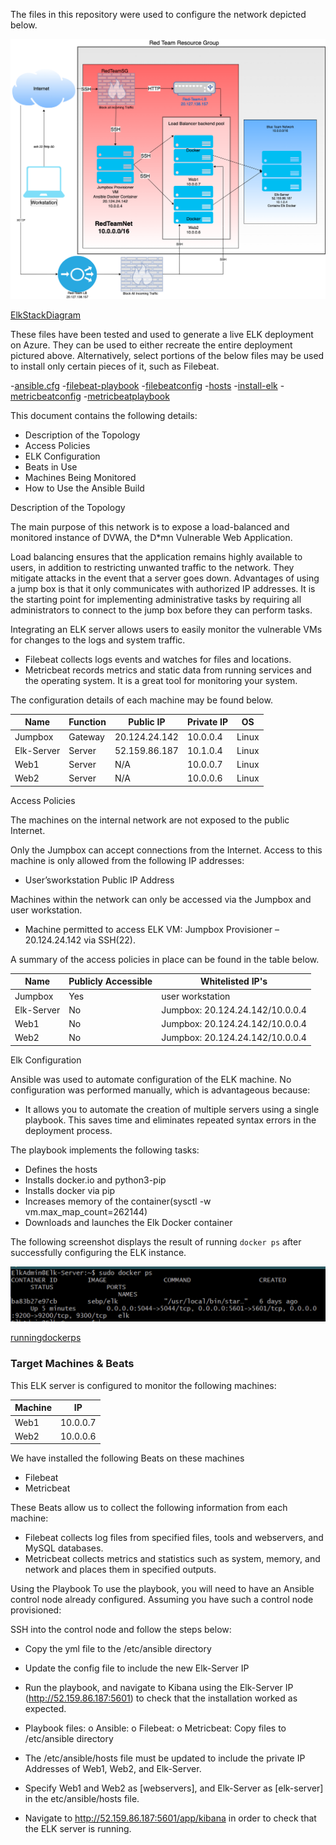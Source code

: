 The files in this repository were used to configure the network depicted below.

![elkstackdiagram](https://github.com/badiea3000/Elk-Stack-Project/blob/main/Diagrams/ElkStackDiagram.png)

[ElkStackDiagram](https://github.com/badiea3000/Elk-Stack-Project/blob/main/Diagrams/ElkStackDiagram.png)

These files have been tested and used to generate a live ELK deployment on Azure. They can be used to either recreate the entire deployment pictured above. Alternatively, select portions of the below files may be used to install only certain pieces of it, such as Filebeat.

-[ansible.cfg](https://github.com/badiea3000/Elk-Stack-Project/blob/main/Ansible/ansible.cfg)
-[filebeat-playbook](https://github.com/badiea3000/Elk-Stack-Project/blob/main/Ansible/filebeat-playbook.yml)
-[filebeatconfig](https://github.com/badiea3000/Elk-Stack-Project/blob/main/Ansible/filebeatconfig.yml)
-[hosts](https://github.com/badiea3000/Elk-Stack-Project/blob/main/Ansible/hosts)
-[install-elk](https://github.com/badiea3000/Elk-Stack-Project/blob/main/Ansible/install-elk.yml)
-[metricbeatconfig](metricbeatconfig.yml)
-[metricbeatplaybook](https://github.com/badiea3000/Elk-Stack-Project/blob/main/Ansible/metricbeatplaybook.rtf)


This document contains the following details:

-	Description of the Topology
-	Access Policies
-	ELK Configuration
-	Beats in Use
-	Machines Being Monitored
-	How to Use the Ansible Build


Description of the Topology

The main purpose of this network is to expose a load-balanced and monitored instance of DVWA, the D*mn Vulnerable Web Application.

Load balancing ensures that the application remains highly available to users, in addition to restricting unwanted traffic to the network. They mitigate attacks in the event that a server goes down. Advantages of using a jump box is that it only communicates with authorized IP addresses. It is the starting point for implementing administrative tasks by requiring all administrators to connect to the jump box before they can perform tasks. 


Integrating an ELK server allows users to easily monitor the vulnerable VMs for changes to the logs and system traffic.

-	Filebeat collects logs events and watches for files and locations. 
-	Metricbeat records metrics and static data from running services and the operating system. It is a great tool for monitoring your system. 

The configuration details of each machine may be found below.

| Name       | Function | Public IP     | Private IP | OS    |
|------------|----------|---------------|------------|-------|
| Jumpbox    | Gateway  | 20.124.24.142 | 10.0.0.4   | Linux |
| Elk-Server | Server   | 52.159.86.187 | 10.1.0.4   | Linux |
| Web1       | Server   | N/A           | 10.0.0.7   | Linux |
| Web2       | Server   | N/A           | 10.0.0.6   | Linux |


Access Policies

The machines on the internal network are not exposed to the public Internet. 

Only the Jumpbox can accept connections from the Internet. Access to this machine is only allowed from the following IP addresses:

-	User’sworkstation Public IP Address

Machines within the network can only be accessed via the Jumpbox and user workstation.

-	Machine permitted to access ELK VM: Jumpbox Provisioner – 20.124.24.142 via SSH(22). 

A summary of the access policies in place can be found in the table below.

| Name       | Publicly Accessible | Whitelisted IP's                |
|------------|---------------------|---------------------------------|
| Jumpbox    | Yes                 | user workstation                |
| Elk-Server | No                  | Jumpbox: 20.124.24.142/10.0.0.4 |
| Web1       | No                  | Jumpbox: 20.124.24.142/10.0.0.4 |
| Web2       | No                  | Jumpbox: 20.124.24.142/10.0.0.4 |

Elk Configuration

Ansible was used to automate configuration of the ELK machine. No configuration was performed manually, which is advantageous because: 

-	It allows you to automate the creation of multiple servers using a single playbook. This saves time and eliminates repeated syntax errors in the deployment process.

The playbook implements the following tasks:

-	Defines the hosts
-	Installs docker.io and python3-pip
-	Installs docker via pip
-	Increases memory of the container(sysctl -w vm.max_map_count=262144)
-	Downloads and launches the Elk Docker container

The following screenshot displays the result of running `docker ps` after successfully configuring the ELK instance.

 ![runningdockerps](https://github.com/badiea3000/Elk-Stack-Project/blob/main/Diagrams/runningdockerps.png)
 
[runningdockerps](https://github.com/badiea3000/Elk-Stack-Project/blob/main/Diagrams/runningdockerps.png)

### Target Machines & Beats

This ELK server is configured to monitor the following machines:

| Machine | IP       |
|---------|----------|
| Web1    | 10.0.0.7 |
| Web2    | 10.0.0.6 |

We have installed the following Beats on these machines
-	Filebeat
-	Metricbeat

These Beats allow us to collect the following information from each machine:

-	Filebeat collects log files from specified files, tools and webservers, and MySQL databases.
-	Metricbeat collects metrics and statistics such as system, memory, and network and places them in specified outputs.

Using the Playbook
To use the playbook, you will need to have an Ansible control node already configured. Assuming you have such a control node provisioned: 

SSH into the control node and follow the steps below:

-	Copy the yml file to the /etc/ansible directory
-	Update the config file to include the new Elk-Server IP
-	Run the playbook, and navigate to Kibana using the Elk-Server IP (http://52.159.86.187:5601) to check that the installation worked as expected.

-	Playbook files: 
o	Ansible: 
o	Filebeat: 
o	Metricbeat:
Copy files to /etc/ansible directory

-	The /etc/ansible/hosts file must be updated to include the private IP Addresses of Web1, Web2, and Elk-Server.
-	 Specify Web1 and Web2 as [webservers], and Elk-Server as [elk-server] in the etc/ansible/hosts file.
-	Navigate to http://52.159.86.187:5601/app/kibana in order to check that the ELK server is running.
